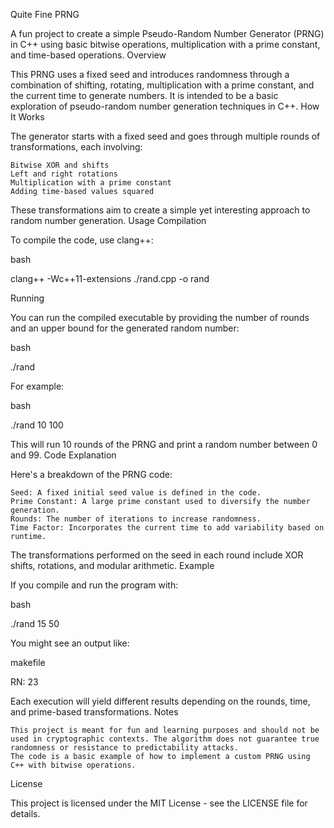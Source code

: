 Quite Fine PRNG

A fun project to create a simple Pseudo-Random Number Generator (PRNG) in C++ using basic bitwise operations, multiplication with a prime constant, and time-based operations.
Overview

This PRNG uses a fixed seed and introduces randomness through a combination of shifting, rotating, multiplication with a prime constant, and the current time to generate numbers. It is intended to be a basic exploration of pseudo-random number generation techniques in C++.
How It Works

The generator starts with a fixed seed and goes through multiple rounds of transformations, each involving:

    Bitwise XOR and shifts
    Left and right rotations
    Multiplication with a prime constant
    Adding time-based values squared

These transformations aim to create a simple yet interesting approach to random number generation.
Usage
Compilation

To compile the code, use clang++:

bash

clang++ -Wc++11-extensions ./rand.cpp -o rand

Running

You can run the compiled executable by providing the number of rounds and an upper bound for the generated random number:

bash

./rand <rounds> <upperbound>

For example:

bash

./rand 10 100

This will run 10 rounds of the PRNG and print a random number between 0 and 99.
Code Explanation

Here's a breakdown of the PRNG code:

    Seed: A fixed initial seed value is defined in the code.
    Prime Constant: A large prime constant used to diversify the number generation.
    Rounds: The number of iterations to increase randomness.
    Time Factor: Incorporates the current time to add variability based on runtime.

The transformations performed on the seed in each round include XOR shifts, rotations, and modular arithmetic.
Example

If you compile and run the program with:

bash

./rand 15 50

You might see an output like:

makefile

RN: 23

Each execution will yield different results depending on the rounds, time, and prime-based transformations.
Notes

    This project is meant for fun and learning purposes and should not be used in cryptographic contexts. The algorithm does not guarantee true randomness or resistance to predictability attacks.
    The code is a basic example of how to implement a custom PRNG using C++ with bitwise operations.

License

This project is licensed under the MIT License - see the LICENSE file for details.